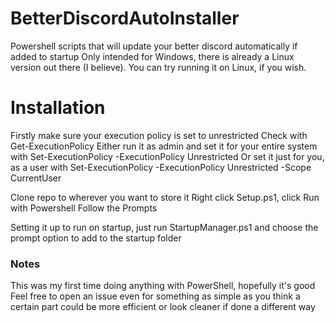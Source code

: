 # BetterDiscordAutoInstaller
Powershell scripts that will update your better discord automatically if added to startup
Only intended for Windows, there is already a Linux version out there (I believe). You can try running it on Linux, if you wish.

# Installation
Firstly make sure your execution policy is set to unrestricted
Check with Get-ExecutionPolicy
Either run it as admin and set it for your entire system with Set-ExecutionPolicy -ExecutionPolicy Unrestricted
Or set it just for you, as a user with Set-ExecutionPolicy -ExecutionPolicy Unrestricted -Scope CurrentUser


Clone repo to wherever you want to store it
Right click Setup.ps1, click Run with Powershell
Follow the Prompts


Setting it up to run on startup, just run StartupManager.ps1 and choose the prompt option to add to the startup folder

### Notes
This was my first time doing anything with PowerShell, hopefully it's good
Feel free to open an issue even for something as simple as you think a certain part could be more efficient or look cleaner if done a different way
